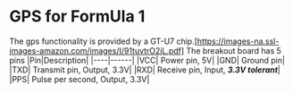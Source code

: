 # GPS for FormUla 1
The gps functionality is provided by a GT-U7 chip.[https://images-na.ssl-images-amazon.com/images/I/91tuvtrO2jL.pdf] The breakout board has 5 pins
|Pin|Description|
|----|------|
|VCC| Power pin, 5V|
|GND| Ground pin|
|TXD| Transmit pin, Output, 3.3V|
|RXD| Receive pin, Input, ***3.3V tolerant***|
|PPS| Pulse per second, Output, 3.3V|

